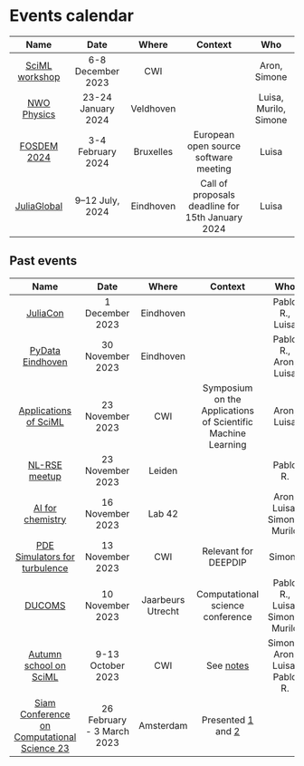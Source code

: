 # Events calendar

|                    Name                     |        Date        |   Where   |                           Context                            |             Who             |
|:-------------------------------------------:|:------------------:|:---------:|:------------------------------------------------------------:|:---------------------------:|
|          [SciML workshop][SciML23]          | 6-8 December 2023  |    CWI    |                                                              |        Aron, Simone         |
|          [NWO Physics][NWOPhys24]           | 23-24 January 2024 | Veldhoven |                                                              |    Luisa, Murilo, Simone    |
|          [FOSDEM 2024][FOSDEM2024]          | 3-4 February 2024  | Bruxelles |            European open source software meeting             |            Luisa            |
|         [JuliaGlobal][JuliaGlobal24]        | 9–12 July, 2024    | Eindhoven |  Call of proposals deadline for 15th January 2024            |        Luisa                |

## Past events

|                         Name                         |            Date            |       Where       |                 Context                 |              Who              |
|:----------------------------------------------------:|:--------------------------:|:-----------------:|:---------------------------------------:|:-----------------------------:|
|           [JuliaCon][JuliaCon23]            |  1 December 2023   | Eindhoven |                                                              |       Pablo R., Luisa       |
|        [PyData Eindhoven][PyData23]         |  30 November 2023  | Eindhoven |                                                              |    Pablo R., Aron, Luisa    |
|     [Applications of SciML][SciML1123]      |  23 November 2023  |    CWI    | Symposium on the Applications of Scientific Machine Learning |         Aron, Luisa         |
|           [NL-RSE meetup][RSE23]            |  23 November 2023  |  Leiden   |                                                              |          Pablo R.           |
|        [AI for chemistry][AIchem23]         |  16 November 2023  |  Lab 42   |                                                              | Aron, Luisa, Simone, Murilo |
| [PDE Simulators for turbulence][Turbulence] |  13 November 2023  |    CWI    |                     Relevant for DEEPDIP                     |           Simone            |
|                  [DUCOMS][DUCOMS23]                  |      10 November 2023      | Jaarbeurs Utrecht |    Computational science conference     |    Pablo R., Luisa, Simone, Murilo |
|          [Autumn school on SciML][Autumn23]          |     9-13 October 2023      |        CWI        |       See [notes][Autumn23Notes]        | Simone, Aron, Luisa, Pablo R. |
| [Siam Conference on Computational Science 23][CSE23] | 26 February - 3 March 2023 |     Amsterdam     | Presented [1][CSE23_1] and [2][CSE23_2] |                               |

[DUCOMS23]: https://www.computationalsciencenl.nl/ducoms/
[Turbulence]: https://www.cwi.nl/nl/events/cwi-research-semester-programs/seminar-part-3-scientific-machine-learning-semester-programme/ 
[AIchem23]: https://www.eventbrite.nl/e/tickets-chemai-entering-the-fifth-paradigm-for-chemistry-675267040897
[RSE23]: https://nl-rse.org/events/2023-11-23-meetup 
[SciML1123]: https://www.cwi.nl/en/events/cwi-research-semester-programs/sciml-symposium/
[PyData23]: https://pydata.org/eindhoven2023
[JuliaCon23]: https://juliacon.org/local/eindhoven2023/
[SciML23]: https://www.cwi.nl/en/events/cwi-research-semester-programs/workshop-scientific-machine-learning-semester-programme/
[NWOPhys24]: https://www.nwophysics.nl/
[FOSDEM2024]: https://fosdem.org/2024/
[JuliaGlobal24]:https://juliacon.org/2024/

[Autumn23]: https://www.cwi.nl/nl/events/cwi-research-semester-programs/autumn-school-scientific-machine-learning-semester-programme/
[Autumn23Notes]: https://github.com/DEEPDIP-project/logs/blob/main/attachments/2023-10-autumn-school/notes.md
[CSE23]: https://www.siam.org/conferences/cm/conference/cse23
[CSE23_1]: https://meetings.siam.org/sess/dsp_programsess.cfm?SESSIONCODE=75203
[CSE23_2]: https://meetings.siam.org/sess/dsp_programsess.cfm?SESSIONCODE=75204
[SciML127]: https://www.cwi.nl/en/events/cwi-research-semester-programs/workshop-scientific-machine-learning-semester-programme/
